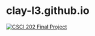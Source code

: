 # clay-l3.github.io

[![CSCI 202 Final Project](https://youtu.be/7iPP16HIuLw)](https://youtu.be/7iPP16HIuLw)
